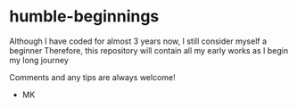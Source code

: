 humble-beginnings
=================
Although I have coded for almost 3 years now, I still consider myself a beginner
Therefore, this repository will contain all my early works as I begin my long journey

Comments and any tips are always welcome!

- MK 
